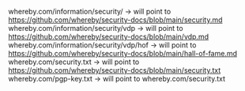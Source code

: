 whereby.com/information/security/ -> will point to https://github.com/whereby/security-docs/blob/main/security.md
whereby.com/information/security/vdp -> will point to https://github.com/whereby/security-docs/blob/main/vdp.md
whereby.com/information/security/vdp/hof -> will point to https://github.com/whereby/security-docs/blob/main/hall-of-fame.md
whereby.com/security.txt -> will point to https://github.com/whereby/security-docs/blob/main/security.txt
whereby.com/pgp-key.txt -> will point to whereby.com/security.txt
